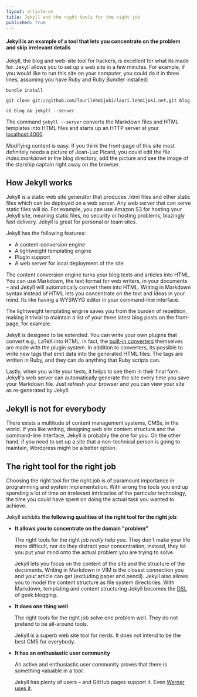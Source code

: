 ```yaml
---
layout: article-en
title: Jekyll and the right tools for the right job
published: true
---
```

#### Jekyll is an example of a tool that lets you concentrate on the problem and skip irrelevant details

Jekyll, the blog and web-site tool for hackers, is excellent for what its made
for. Jekyll allows you to set up a web site in a few minutes. For example, if
you would like to run this site on your computer, you could do it in three
lines, assuming you have Ruby and Ruby Bundler installed:

`bundle install`

`git clone git://github.com/laurilehmijoki/lauri.lehmijoki.net.git blog`

`cd blog && jekyll --server`

The command `jekyll --server` converts the Markdown files and HTML templates
into HTML files and starts up an HTTP server at your
[localhost:4000](http://localhost:4000).

Modifying content is easy. If you think the front-page of this site most
definitely needs a picture of Jean-Luc Picard, you could edit the file
_index.markdown_ in the blog directory, add the picture and see the image of the
starship captain right away on the browser.

## How Jekyll works

Jekyll is a static web site generator that produces .html files and other static
files which can be deployed on a web server. Any web server that can serve static
files will do. For example, you can use Amazon S3 for hosting your Jekyll site,
meaning static files, no security or hosting problems, blazingly fast delivery.
Jekyll is great for personal or team sites.

Jekyll has the following features:

- A content-conversion engine
- A lightweight templating engine
- Plugin support
- A web server for local deployment of the site

The content conversion engine turns your blog texts and articles into HTML. You
can use Markdown, the text format for web writers, in your documents – and Jekyll
will automatically convert them into HTML. Writing in Markdown syntax instead of
HTML lets you concentrate on the text and ideas in your mind. Its like having a
WYSIWYG editor in your command-line interface.

The lightweight templating engine saves you from the burden of repetition,
making it trivial to maintain a list of your three latest blog posts on the
front-page, for example.

Jekyll is designed to be extended. You can write your own plugins that convert
e.g., LaTeX into HTML. In fact, the [built-in
converters](https://github.com/mojombo/jekyll/tree/master/lib/jekyll/converters)
themselves are made with the plugin system. In addition to converters, its
possible to write new tags that emit data into the generated HTML files. The
tags are written in Ruby, and they can do anything that Ruby scripts can.

Lastly, when you write your texts, it helps to see them in their final form.
Jekyll's web server can automatically generate the site every time you save your
Markdown file. Just refresh your browser and you can view your site as
re-generated by Jekyll.

## Jekyll is not for everybody

There exists a multitude of content management systems, CMSs, in the world. If
you like writing, designing web site content structure and the command-line
interface, Jekyll is probably the one for you. On the other hand, if you need to
set up a site that a non-technical person is going to maintain, Wordpress might
be a better option.

## The right tool for the right job

Choosing the right tool for the right job is of paramount importance in
programming and system implementation. With wrong the tools you end up spending a
lot of time on irrelevant intricacies of the particular technology, the time you
could have spent on doing the actual task you wanted to achieve.

Jekyll exhibits **the following qualities of the right tool for the right
job**:

- **It allows you to concentrate on the domain "problem"**

  The right tools for the right job _really_ help you. They don't make your life
  more difficult, nor do they distract your concentration; instead, they let you
  put your mind onto the actual problem you are trying to solve.

  Jekyll lets you focus on the content of the site and the structure of the
  documents. Writing in Markdown in VIM is the closest connection you and your
  article can get (excluding paper and pencil). Jekyll also allows you to model
  the content structure as file system directories. With Markdown, templating
  and content structuring Jekyll becomes the
  [DSL](http://en.wikipedia.org/wiki/Domain-specific_language) of geek blogging.

- **It does one thing well**

  The right tools for the right job solve one problem well. They do not pretend
  to be all-around tools.

  Jekyll is a superb web site tool for nerds. It does not intend to be the best
  CMS for everybody.

- **It has an enthusiastic user community**

  An active and enthusiastic user community proves that there is something
  valuable in a tool.

  Jekyll has plenty of users – and GitHub pages support it. Even [Werner uses
  it](http://www.allthingsdistributed.com/2011/08/Jekyll-amazon-s3.html).

